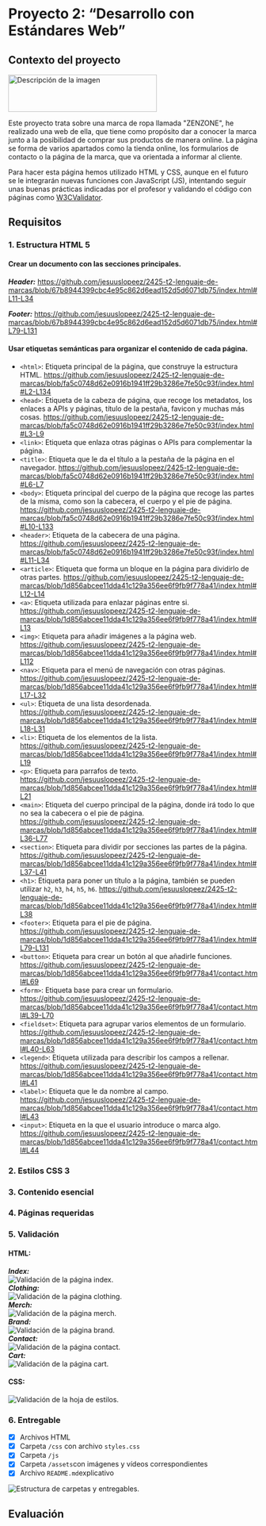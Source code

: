 # **Proyecto 2: “Desarrollo con Estándares Web”**
## Contexto del proyecto
<img src="assets/zenzone-text.png" width="300" height="75" alt="Descripción de la imagen">  

Este proyecto trata sobre una marca de ropa llamada "ZENZONE", he realizado una web de ella, que tiene como propósito dar a conocer la marca junto a la posibilidad de comprar sus productos de manera online. La página se forma de varios apartados como la tienda online, los formularios de contacto o la página de la marca, que va orientada a informar al cliente.

Para hacer esta página hemos utilizado HTML y CSS, aunque en el futuro se le integrarán nuevas funciones con JavaScript (JS), intentando seguir unas buenas prácticas indicadas por el profesor y validando el código con páginas como [W3CValidator](https://validator.w3.org/).


## Requisitos
### 1. Estructura HTML 5
#### Crear un documento con las secciones principales.  
***Header:***
https://github.com/jesuuslopeez/2425-t2-lenguaje-de-marcas/blob/67b8944399cbc4e95c862d6ead152d5d6071db75/index.html#L11-L34

***Footer:*** 
https://github.com/jesuuslopeez/2425-t2-lenguaje-de-marcas/blob/67b8944399cbc4e95c862d6ead152d5d6071db75/index.html#L79-L131

#### Usar etiquetas semánticas para organizar el contenido de cada página.
- `<html>`: Etiqueta principal de la página, que construye la estructura HTML.  https://github.com/jesuuslopeez/2425-t2-lenguaje-de-marcas/blob/fa5c0748d62e0916b1941ff29b3286e7fe50c93f/index.html#L2-L134
- `<head>`: Etiqueta de la cabeza de página, que recoge los metadatos, los enlaces a APIs y páginas, título de la pestaña, favicon y muchas más cosas.  https://github.com/jesuuslopeez/2425-t2-lenguaje-de-marcas/blob/fa5c0748d62e0916b1941ff29b3286e7fe50c93f/index.html#L3-L9
- `<link>`: Etiqueta que enlaza otras páginas o APIs para complementar la página.  
- `<title>`: Etiqueta que le da el título a la pestaña de la página en el navegador. https://github.com/jesuuslopeez/2425-t2-lenguaje-de-marcas/blob/fa5c0748d62e0916b1941ff29b3286e7fe50c93f/index.html#L6-L7
- `<body>`:  Etiqueta principal del cuerpo de la página que recoge las partes de la misma, como son la cabecera, el cuerpo y el pie de página.  https://github.com/jesuuslopeez/2425-t2-lenguaje-de-marcas/blob/fa5c0748d62e0916b1941ff29b3286e7fe50c93f/index.html#L10-L133
- `<header>`: Etiqueta de la cabecera de una página.  https://github.com/jesuuslopeez/2425-t2-lenguaje-de-marcas/blob/fa5c0748d62e0916b1941ff29b3286e7fe50c93f/index.html#L11-L34
- `<article>`: Etiqueta que forma un bloque en la página para dividirlo de otras partes.  https://github.com/jesuuslopeez/2425-t2-lenguaje-de-marcas/blob/1d856abcee11dda41c129a356ee6f9fb9f778a41/index.html#L12-L14
- `<a>`: Etiqueta utilizada para enlazar páginas entre si.  https://github.com/jesuuslopeez/2425-t2-lenguaje-de-marcas/blob/1d856abcee11dda41c129a356ee6f9fb9f778a41/index.html#L13
- `<img>`: Etiqueta para añadir imágenes a la página web.  https://github.com/jesuuslopeez/2425-t2-lenguaje-de-marcas/blob/1d856abcee11dda41c129a356ee6f9fb9f778a41/index.html#L112
- `<nav>`: Etiqueta para el menú de navegación con otras páginas.  https://github.com/jesuuslopeez/2425-t2-lenguaje-de-marcas/blob/1d856abcee11dda41c129a356ee6f9fb9f778a41/index.html#L17-L32
- `<ul>`: Etiqueta de una lista desordenada.  https://github.com/jesuuslopeez/2425-t2-lenguaje-de-marcas/blob/1d856abcee11dda41c129a356ee6f9fb9f778a41/index.html#L18-L31
- `<li>`: Etiqueta de los elementos de la lista.  https://github.com/jesuuslopeez/2425-t2-lenguaje-de-marcas/blob/1d856abcee11dda41c129a356ee6f9fb9f778a41/index.html#L19
- `<p>`: Etiqueta para parrafos de texto.  https://github.com/jesuuslopeez/2425-t2-lenguaje-de-marcas/blob/1d856abcee11dda41c129a356ee6f9fb9f778a41/index.html#L21
- `<main>`: Etiqueta del cuerpo principal de la página, donde irá todo lo que no sea la cabecera o el pie de página.  https://github.com/jesuuslopeez/2425-t2-lenguaje-de-marcas/blob/1d856abcee11dda41c129a356ee6f9fb9f778a41/index.html#L36-L77
- `<section>`: Etiqueta para dividir por secciones las partes de la página.  https://github.com/jesuuslopeez/2425-t2-lenguaje-de-marcas/blob/1d856abcee11dda41c129a356ee6f9fb9f778a41/index.html#L37-L41
- `<h1>`: Etiqueta para poner un título a la página, también se pueden utilizar `h2`, `h3`, `h4`, `h5`, `h6`.  https://github.com/jesuuslopeez/2425-t2-lenguaje-de-marcas/blob/1d856abcee11dda41c129a356ee6f9fb9f778a41/index.html#L38
- `<footer>`: Etiqueta para el pie de página.  https://github.com/jesuuslopeez/2425-t2-lenguaje-de-marcas/blob/1d856abcee11dda41c129a356ee6f9fb9f778a41/index.html#L79-L131
- `<button>`: Etiqueta para crear un botón al que añadirle funciones. https://github.com/jesuuslopeez/2425-t2-lenguaje-de-marcas/blob/1d856abcee11dda41c129a356ee6f9fb9f778a41/contact.html#L69
- `<form>`: Etiqueta base para crear un formulario. https://github.com/jesuuslopeez/2425-t2-lenguaje-de-marcas/blob/1d856abcee11dda41c129a356ee6f9fb9f778a41/contact.html#L39-L70
- `<fieldset>`: Etiqueta para agrupar varios elementos de un formulario.  https://github.com/jesuuslopeez/2425-t2-lenguaje-de-marcas/blob/1d856abcee11dda41c129a356ee6f9fb9f778a41/contact.html#L40-L63
- `<legend>`: Etiqueta utilizada para describir los campos a rellenar.  https://github.com/jesuuslopeez/2425-t2-lenguaje-de-marcas/blob/1d856abcee11dda41c129a356ee6f9fb9f778a41/contact.html#L41
- `<label>`: Etiqueta que le da nombre al campo.  https://github.com/jesuuslopeez/2425-t2-lenguaje-de-marcas/blob/1d856abcee11dda41c129a356ee6f9fb9f778a41/contact.html#L43
- `<input>`: Etiqueta en la que el usuario introduce o marca algo.  https://github.com/jesuuslopeez/2425-t2-lenguaje-de-marcas/blob/1d856abcee11dda41c129a356ee6f9fb9f778a41/contact.html#L44


### 2. Estilos CSS 3

### 3. Contenido esencial

### 4. Páginas requeridas

### 5. Validación
#### HTML:
***Index:***  
![Validación de la página index.](assets/val_index.png)  
***Clothing:***  
![Validación de la página clothing.](assets/val_clothing.png)  
***Merch:***  
![Validación de la página merch.](assets/val_merch.png)  
***Brand:***  
![Validación de la página brand.](assets/val_brand.png)  
***Contact:***  
![Validación de la página contact.](assets/val_contact.png)  
***Cart:***  
![Validación de la página cart.](assets/val_cart.png)  

#### CSS:
![Validación de la hoja de estilos.](assets/val_css.png)  
### 6. Entregable
 - [x] Archivos HTML
 - [x] Carpeta `/css` con archivo `styles.css`
 - [x] Carpeta `/js`
 - [x] Carpeta `/assets`con imágenes y vídeos correspondientes
 - [x] Archivo `README.md`explicativo  
 
![Estructura de carpetas y entregables.](assets/estructura.png)  

## Evaluación
